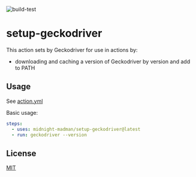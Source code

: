 ![build-test](https://github.com/midnight-madman/setup-geckodriver/workflows/build-test/badge.svg)

# setup-geckodriver

This action sets by Geckodriver for use in actions by:

- downloading and caching a version of Geckodriver by version and add to PATH

## Usage

See [action.yml](action.yml)

Basic usage:

```yaml
steps:
  - uses: midnight-madman/setup-geckodriver@latest
  - run: geckodriver --version
```

## License

[MIT](LICENSE)
